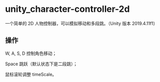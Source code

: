 # unity_character-controller-2d

一个简单的 2D 人物控制器，可以模拟移动和多段跳。（Unity 版本 2019.4.11f1）

## 操作

W, A, S, D 控制角色移动；

Space 跳跃（默认状态下是二段跳）；

鼠标滚轮调整 timeScale。